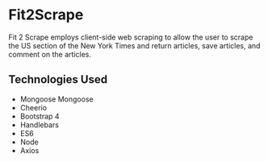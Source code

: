 # Fit2Scrape

Fit 2 Scrape employs client-side web scraping to allow the user to scrape the US section of the New York Times and return articles, save articles, and comment on the articles.

## Technologies Used  
* Mongoose  Mongoose 
* Cheerio 
* Bootstrap 4
* Handlebars
* ES6
* Node
* Axios 


